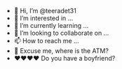 - 👋 Hi, I’m @teeradet31
- 👀 I’m interested in ...
- 🌱 I’m currently learning ...
- 💞️ I’m looking to collaborate on ...
- 📫 How to reach me ...
- 🏧 Excuse me, where is the ATM?
- ❤️❤️❤️❤️ Do you have a boyfriend?
<!---
teeradet31/teeradet31 is a ✨ special ✨ repository because its `README.md` (this file) appears on your GitHub profile.
You can click the Preview link to take a look at your changes.
--->
